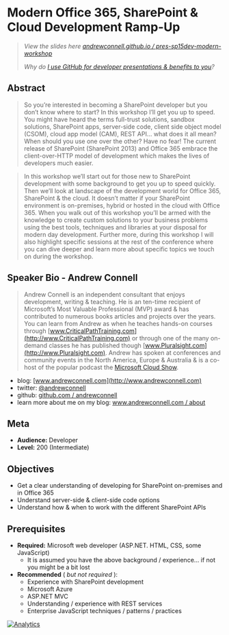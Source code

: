 Modern Office 365, SharePoint & Cloud Development Ramp-Up
=========================================================
> *View the slides here [andrewconnell.github.io / pres-sp15dev-modern-workshop](http://andrewconnell.github.io/pres-sp15dev-modern-workshop)*
>
>*Why do [I use GitHub for developer presentations & benefits to you](http://www.andrewconnell.com/blog/using-github-for-developer-presentations)?*



Abstract
--------
> So you’re interested in becoming a SharePoint developer but you don’t know where to start? In this workshop I’ll get you up to speed. You might have heard the terms full-trust solutions, sandbox solutions, SharePoint apps, server-side code, client side object model (CSOM), cloud app model (CAM), REST API… what does it all mean? When should you use one over the other? Have no fear! The current release of SharePoint (SharePoint 2013) and Office 365 embrace the client-over-HTTP model of development which makes the lives of developers much easier.

> In this workshop we’ll start out for those new to SharePoint development with some background to get you up to speed quickly. Then we’ll look at landscape of the development world for Office 365, SharePoint & the cloud. It doesn’t matter if your SharePoint environment is on-premises, hybrid or hosted in the cloud with Office 365. When you walk out of this workshop you’ll be armed with the knowledge to create custom solutions to your business problems using the best tools, techniques and libraries at your disposal for modern day development. Further more, during this workshop I will also highlight specific sessions at the rest of the conference where you can dive deeper and learn more about specific topics we touch on during the workshop.



Speaker Bio - Andrew Connell
----------------------------
> Andrew Connell is an independent consultant that enjoys development, writing & teaching. He is an ten-time recipient of Microsoft’s Most Valuable Professional (MVP) award & has contributed to numerous books articles and projects over the years. You can learn from Andrew as when he teaches hands-on courses through [www.CriticalPathTraining.com](http://www.CriticalPathTraining.com) or through one of the many on-demand classes he has published though [www.Pluralsight.com](http://www.Pluralsight.com). Andrew has spoken at conferences and community events in the North America, Europe & Australia & is a co-host of the popular podcast the [Microsoft Cloud Show](http://www.MicrosoftCloudShow.com).

- blog: [www.andrewconnell.com](http://www.andrewconnell.com)
- twitter: [@andrewconnell](http://www.twitter.com/andrewconnell)
- github: [github.com / andrewconnell](http://github.com/andrewconnell)
- learn more about me on my blog: [www.andrewconnell.com / about](http://www.andrewconnell.com/About)


Meta
----
- **Audience:** Developer
- **Level:** 200 (Intermediate)



Objectives
----------
- Get a clear understanding of developing for SharePoint on-premises and in Office 365
- Understand server-side & client-side code options
- Understand how & when to work with the different SharePoint APIs



Prerequisites
-------------
- **Required:** Microsoft web developer (ASP.NET. HTML, CSS, some JavaScript)
  - It is assumed you have the above background / experience... if not you might be a bit lost
- **Recommended** ( *but not required* ):
  - Experience with SharePoint development
  - Microsoft Azure
  - ASP.NET MVC
  - Understanding / experience with REST services
  - Enterprise JavaScript techniques / patterns / practices

[![Analytics](https://ga-beacon.appspot.com/UA-59889067-1/pres-sp15dev-modern-workshop/readme)](https://github.com/igrigorik/ga-beacon)